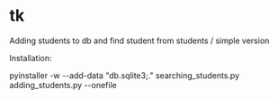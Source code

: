 # tk
Adding students to db and find student from students / simple version

Installation:

pyinstaller -w --add-data "db.sqlite3;." searching_students.py adding_students.py --onefile
